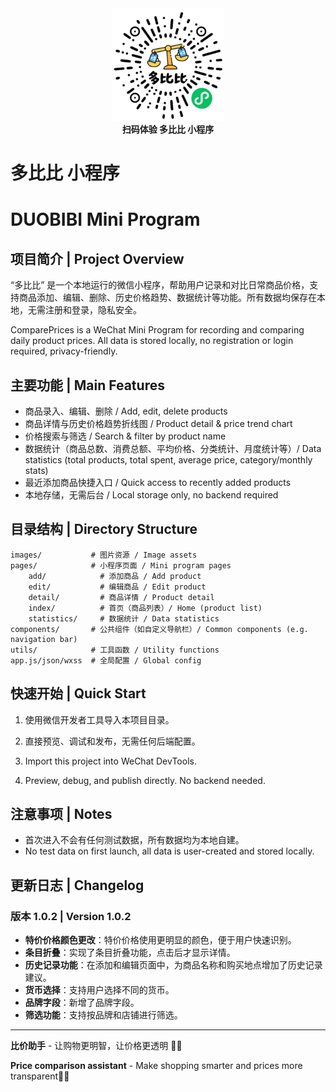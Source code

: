 <div align="center">
	<img src="./小程序二维码.jpg" alt="ComparePrices小程序二维码" width="180" />
	<br />
	<b>扫码体验 多比比 小程序</b>
</div>

# 多比比 小程序

# DUOBIBI Mini Program



## 项目简介 | Project Overview

“多比比” 是一个本地运行的微信小程序，帮助用户记录和对比日常商品价格，支持商品添加、编辑、删除、历史价格趋势、数据统计等功能。所有数据均保存在本地，无需注册和登录，隐私安全。

ComparePrices is a WeChat Mini Program for recording and comparing daily product prices. All data is stored locally, no registration or login required, privacy-friendly.



## 主要功能 | Main Features

- 商品录入、编辑、删除 / Add, edit, delete products
- 商品详情与历史价格趋势折线图 / Product detail & price trend chart
- 价格搜索与筛选 / Search & filter by product name
- 数据统计（商品总数、消费总额、平均价格、分类统计、月度统计等）/ Data statistics (total products, total spent, average price, category/monthly stats)
- 最近添加商品快捷入口 / Quick access to recently added products
- 本地存储，无需后台 / Local storage only, no backend required



## 目录结构 | Directory Structure

```
images/           # 图片资源 / Image assets
pages/            # 小程序页面 / Mini program pages
	add/            # 添加商品 / Add product
	edit/           # 编辑商品 / Edit product
	detail/         # 商品详情 / Product detail
	index/          # 首页（商品列表）/ Home (product list)
	statistics/     # 数据统计 / Data statistics
components/       # 公共组件（如自定义导航栏）/ Common components (e.g. navigation bar)
utils/            # 工具函数 / Utility functions
app.js/json/wxss  # 全局配置 / Global config
```



## 快速开始 | Quick Start

1. 使用微信开发者工具导入本项目目录。
2. 直接预览、调试和发布，无需任何后端配置。

1. Import this project into WeChat DevTools.
2. Preview, debug, and publish directly. No backend needed.



## 注意事项 | Notes

- 首次进入不会有任何测试数据，所有数据均为本地自建。
- No test data on first launch, all data is user-created and stored locally.



## 更新日志 | Changelog

### 版本 1.0.2 | Version 1.0.2

- **特价价格颜色更改**：特价价格使用更明显的颜色，便于用户快速识别。
- **条目折叠**：实现了条目折叠功能，点击后才显示详情。
- **历史记录功能**：在添加和编辑页面中，为商品名称和购买地点增加了历史记录建议。
- **货币选择**：支持用户选择不同的货币。
- **品牌字段**：新增了品牌字段。
- **筛选功能**：支持按品牌和店铺进行筛选。

---

**比价助手** - 让购物更明智，让价格更透明 🛒✨

**Price comparison assistant** - Make shopping smarter and prices more transparent🛒✨
